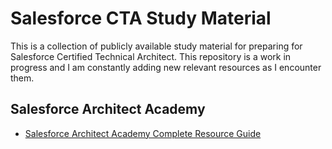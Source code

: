 # Salesforce CTA Study Material
This is a collection of publicly available study material for preparing for Salesforce Certified Technical Architect. This repository is a work in progress and I am constantly adding new relevant resources as I encounter them.

## Salesforce Architect Academy
* [Salesforce Architect Academy Complete Resource Guide](https://www.inkling.com/store/book/architect-academy-salesforce/)
